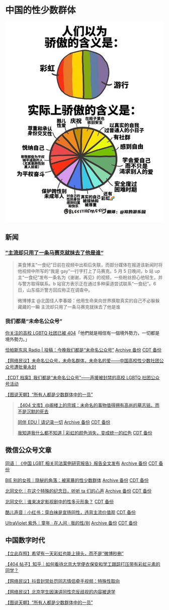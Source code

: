 # 中国的性少数群体

![彩虹](imgs/彩虹骄傲的含义.jpeg)

## 新闻

### [”主流却只用了一条马赛克就抹去了他是谁“](https://chinadigitaltimes.net/chinese/680929.html)

>美食博主“一食纪”日前在视频中出柜后失联，而部分媒体在报道该新闻时将他视频中所写的“我是 gay”一行字打上了马赛克。5 月 5 日晚间，b 站 up 主“一食纪”发布一条名为《谢谢，再见》的视频，一些粉丝担心他轻生，并与警方取得联系。b 站官方表示正在通过多种渠道尝试联系“一食纪”。6 日，山东临沂警方回应称正在调查中。
>
>微博博主 @北国佳人李春姬：他用生命来向世界换取真实的自己不必躲躲藏藏的一瞬 主流却只用了一条马赛克就抹去了他是谁

### 我们都是“未命名公众号”

[你关注的高校 LGBTQ 社团已被 404](https://theinitium.com/article/20210715-mainland-china-lgbtq-censorship/)「他們就是相信有一個境外勢力，一切都是境外勢力。」

[恰帕斯东风 Radio | 投稿：今晚我们都是“未命名公众号”](https://mp.weixin.qq.com/s/xM9GbYU1KhaS8ZL-kzKuvA) [Archive 备份](https://archive.ph/OIN21) [CDT 备份](https://chinadigitaltimes.net/chinese/667957.html)

[【网络民议】未命名公众号，未命名群体，未命名的爱——中国高校性少数社团公众号遭批量永封 ​​​](https://chinadigitaltimes.net/chinese/667938.html)

[【CDT 档案】我们都是“未命名公众号”——声援被封禁的高校 LGBTQ 社团公众号活动](https://chinadigitaltimes.net/chinese/668155.html)

[【图说天朝】“所有人都是少数群体中的一员”](https://chinadigitaltimes.net/chinese/668036.html)

>[【404 文库】@阁楼上的宗城：未命名的事物值得拥有高尚的墓志铭，而不是沉默的死去](https://chinadigitaltimes.net/chinese/667969.html)
>
>[同伴 EDU | 请记录一切](https://mp.weixin.qq.com/s/2p06C5wWBpdIxvYRJWOLzA) [Archive 备份](https://archive.ph/ynjBD) [CDT 备份](https://chinadigitaltimes.net/chinese/668016.html)
>
>[我知道我什么都不知道 | 彩虹的颜色消失，变成统一的红色](https://mp.weixin.qq.com/s/f6iD3LzIS08Mkg8V22UcpQ) [CDT 备份](https://chinadigitaltimes.net/chinese/667971.html)

## 微信公众号文章

[同语｜《中国 LGBT 相关司法案例研究报告》报告全文发布](https://mp.weixin.qq.com/s/gvrvit6O3_8PREDqAwZtyg) [Archive 备份](https://archive.ph/xUkjp) [CDT 备份](https://chinadigitaltimes.net/chinese/675987.html)

[BIE 别的女孩｜隐秘的角落：被家暴的性少数群体](https://mp.weixin.qq.com/s/6T2JdkSRc8GAW1tRvDbOsA) [Archive 备份](https://archive.ph/RZgWz) [CDT 备份](https://chinadigitaltimes.net/chinese/681303.html)

[北同文化｜在这个特殊的纪念日，听听 ta 们的心声](https://mp.weixin.qq.com/s/AQFJLJw8JQjMiu_dyrEWrw) [Archive 备份](https://archive.ph/xOjpA) [CDT 备份](https://chinadigitaltimes.net/chinese/673589.html)

[北同文化｜谁来决定影视剧中的性多元形象？](https://mp.weixin.qq.com/s/qpGeOwSjRnYFsF_QbHfsaA) [CDT 备份](https://chinadigitaltimes.net/chinese/672160.html)

[酷儿声音｜小红书：穿白袜是宣扬同性，违背主流价值观](https://mp.weixin.qq.com/s/fQJeDOv1ErAovUuMwXe8iA) [CDT 备份](https://chinadigitaltimes.net/chinese/672814.html)

[UltraViolet 紫外｜童年 · 在人间 · 我的性/别](https://mp.weixin.qq.com/s/Jb7JCKhpOeNIfikYCF2nIA) [Archive 备份](https://archive.ph/oPd3o) [CDT 备份](https://chinadigitaltimes.net/chinese/682445.html)

## 中国数字时代

[【立此存照】希望有一天彩虹也能上镜头，而不是“微博秒删”](https://chinadigitaltimes.net/chinese/681474.html)

[【404 帖子】知乎｜如何看待北京大学便衣保安和学工跟踪打压带有彩虹元素的同学？](https://chinadigitaltimes.net/chinese/681558.html)

[【网络民议】抖音封禁处罚同志情侣牵手视频：特殊性取向](https://chinadigitaltimes.net/chinese/675714.html)

[【网络民议】北京学生因演讲同性恋反歧视的内容被退学](https://chinadigitaltimes.net/chinese/662048.html)

[【图说天朝】“所有人都是少数群体中的一员”](https://chinadigitaltimes.net/chinese/668036.html)
